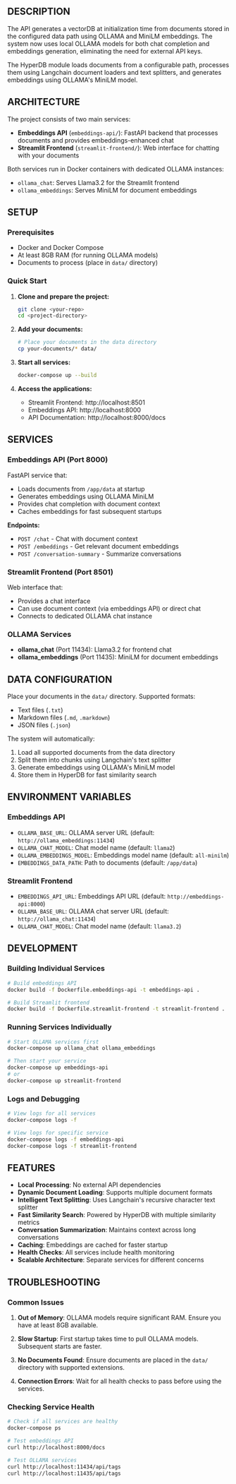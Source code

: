 ## DESCRIPTION

The API generates a vectorDB at initialization time from documents stored in the configured data path using OLLAMA and MiniLM embeddings.
The system now uses local OLLAMA models for both chat completion and embeddings generation, eliminating the need for external API keys.

The HyperDB module loads documents from a configurable path, processes them using Langchain document loaders and text splitters, and generates embeddings using OLLAMA's MiniLM model.

## ARCHITECTURE

The project consists of two main services:

- **Embeddings API** (`embeddings-api/`): FastAPI backend that processes documents and provides embeddings-enhanced chat
- **Streamlit Frontend** (`streamlit-frontend/`): Web interface for chatting with your documents

Both services run in Docker containers with dedicated OLLAMA instances:
- `ollama_chat`: Serves Llama3.2 for the Streamlit frontend
- `ollama_embeddings`: Serves MiniLM for document embeddings

## SETUP

### Prerequisites

- Docker and Docker Compose
- At least 8GB RAM (for running OLLAMA models)
- Documents to process (place in `data/` directory)

### Quick Start

1. **Clone and prepare the project:**
   ```bash
   git clone <your-repo>
   cd <project-directory>
   ```

2. **Add your documents:**
   ```bash
   # Place your documents in the data directory
   cp your-documents/* data/
   ```

3. **Start all services:**
   ```bash
   docker-compose up --build
   ```

4. **Access the applications:**
   - Streamlit Frontend: http://localhost:8501
   - Embeddings API: http://localhost:8000
   - API Documentation: http://localhost:8000/docs

## SERVICES

### Embeddings API (Port 8000)

FastAPI service that:
- Loads documents from `/app/data` at startup
- Generates embeddings using OLLAMA MiniLM
- Provides chat completion with document context
- Caches embeddings for fast subsequent startups

**Endpoints:**
- `POST /chat` - Chat with document context
- `POST /embeddings` - Get relevant document embeddings
- `POST /conversation-summary` - Summarize conversations

### Streamlit Frontend (Port 8501)

Web interface that:
- Provides a chat interface
- Can use document context (via embeddings API) or direct chat
- Connects to dedicated OLLAMA chat instance

### OLLAMA Services

- **ollama_chat** (Port 11434): Llama3.2 for frontend chat
- **ollama_embeddings** (Port 11435): MiniLM for document embeddings

## DATA CONFIGURATION

Place your documents in the `data/` directory. Supported formats:
- Text files (`.txt`)
- Markdown files (`.md`, `.markdown`)
- JSON files (`.json`)

The system will automatically:
1. Load all supported documents from the data directory
2. Split them into chunks using Langchain's text splitter
3. Generate embeddings using OLLAMA's MiniLM model
4. Store them in HyperDB for fast similarity search

## ENVIRONMENT VARIABLES

### Embeddings API
- `OLLAMA_BASE_URL`: OLLAMA server URL (default: `http://ollama_embeddings:11434`)
- `OLLAMA_CHAT_MODEL`: Chat model name (default: `llama2`)
- `OLLAMA_EMBEDDINGS_MODEL`: Embeddings model name (default: `all-minilm`)
- `EMBEDDINGS_DATA_PATH`: Path to documents (default: `/app/data`)

### Streamlit Frontend
- `EMBEDDINGS_API_URL`: Embeddings API URL (default: `http://embeddings-api:8000`)
- `OLLAMA_BASE_URL`: OLLAMA chat server URL (default: `http://ollama_chat:11434`)
- `OLLAMA_CHAT_MODEL`: Chat model name (default: `llama3.2`)

## DEVELOPMENT

### Building Individual Services

```bash
# Build embeddings API
docker build -f Dockerfile.embeddings-api -t embeddings-api .

# Build Streamlit frontend
docker build -f Dockerfile.streamlit-frontend -t streamlit-frontend .
```

### Running Services Individually

```bash
# Start OLLAMA services first
docker-compose up ollama_chat ollama_embeddings

# Then start your service
docker-compose up embeddings-api
# or
docker-compose up streamlit-frontend
```

### Logs and Debugging

```bash
# View logs for all services
docker-compose logs -f

# View logs for specific service
docker-compose logs -f embeddings-api
docker-compose logs -f streamlit-frontend
```

## FEATURES

- **Local Processing**: No external API dependencies
- **Dynamic Document Loading**: Supports multiple document formats
- **Intelligent Text Splitting**: Uses Langchain's recursive character text splitter
- **Fast Similarity Search**: Powered by HyperDB with multiple similarity metrics
- **Conversation Summarization**: Maintains context across long conversations
- **Caching**: Embeddings are cached for faster startup
- **Health Checks**: All services include health monitoring
- **Scalable Architecture**: Separate services for different concerns

## TROUBLESHOOTING

### Common Issues

1. **Out of Memory**: OLLAMA models require significant RAM. Ensure you have at least 8GB available.

2. **Slow Startup**: First startup takes time to pull OLLAMA models. Subsequent starts are faster.

3. **No Documents Found**: Ensure documents are placed in the `data/` directory with supported extensions.

4. **Connection Errors**: Wait for all health checks to pass before using the services.

### Checking Service Health

```bash
# Check if all services are healthy
docker-compose ps

# Test embeddings API
curl http://localhost:8000/docs

# Test OLLAMA services
curl http://localhost:11434/api/tags
curl http://localhost:11435/api/tags
```